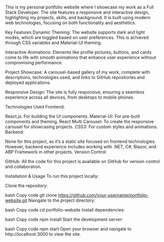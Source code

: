 This is my personal portfolio website where I showcase my work as a Full Stack Developer. The site features a responsive and interactive design, highlighting my projects, skills, and background. It is built using modern web technologies, focusing on both functionality and aesthetics.

Key Features
Dynamic Theming: The website supports dark and light modes, which are toggled based on user preferences. This is achieved through CSS variables and Material-UI theming.

Interactive Animations: Elements like profile pictures, buttons, and cards come to life with smooth animations that enhance user experience without compromising performance.

Project Showcase: A carousel-based gallery of my work, complete with descriptions, technologies used, and links to GitHub repositories and deployed applications.

Responsive Design: The site is fully responsive, ensuring a seamless experience across all devices, from desktops to mobile phones.

Technologies Used
Frontend:

React.js: For building the UI components.
Material-UI: For pre-built components and theming.
React Multi Carousel: To create the responsive carousel for showcasing projects.
CSS3: For custom styles and animations.
Backend:

None for this project, as it’s a static site focused on frontend technologies. However, backend experience includes working with .NET, C#, Blazor, and ABP Framework in other projects.
Version Control:

GitHub: All the code for this project is available on GitHub for version control and collaboration.

Installation & Usage
To run this project locally:

Clone the repository:

bash
Copy code
git clone https://github.com/your-username/portfolio-website.git
Navigate to the project directory:

bash
Copy code
cd portfolio-website
Install dependencies:

bash
Copy code
npm install
Start the development server:

bash
Copy code
npm start
Open your browser and navigate to http://localhost:3000 to view the site.
